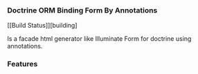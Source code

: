 ### Doctrine ORM Binding Form By Annotations

[[Build Status]][building]

Is a facade html generator like Illuminate Form for doctrine using annotations.

### Features